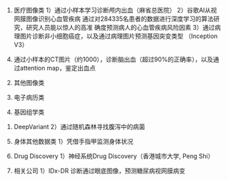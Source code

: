 1. 医疗图像类
1）通过小样本学习诊断颅内出血（麻省总医院）
2）谷歌AI从视网膜图像识别心血管疾病
通过对284335名患者的数据进行深度学习的算法研究，研究人员能以惊人的高准	确度预测病人的心血管疾病风险因素
3）通过病理图片诊断非小细胞癌症，以及通过病理图片预测基因突变类型 （Inception V3）
4) 通过小样本的CT图片（约1000），诊断脑出血（超过90%的正确率），以及通过attention map，鉴定出血点

2. 其他图像类

3. 电子病历类

4. 基因组学类
1) DeepVariant
2）通过随机森林寻找腹泻中的病菌
5. 身体其他数据类
1）凭借手指甲监测身体状况

6. Drug Discovery
1）神经系统Drug Discovery（香港城市大学, Peng Shi）
7. 相关公司
1）IDx-DR 诊断通过眼底图像，预测糖尿病视网膜病变
